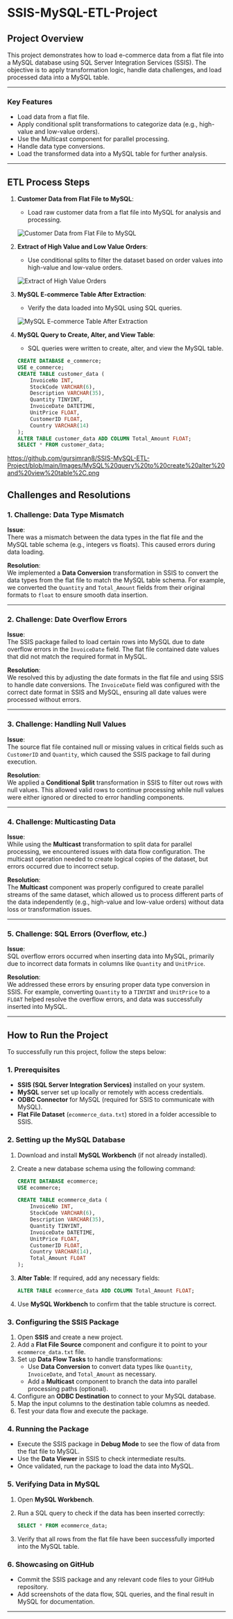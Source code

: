 # SSIS-MySQL-ETL-Project

## Project Overview

This project demonstrates how to load e-commerce data from a flat file into a MySQL database using SQL Server Integration Services (SSIS). The objective is to apply transformation logic, handle data challenges, and load processed data into a MySQL table. 

---

### Key Features

- Load data from a flat file.
- Apply conditional split transformations to categorize data (e.g., high-value and low-value orders).
- Use the Multicast component for parallel processing.
- Handle data type conversions.
- Load the transformed data into a MySQL table for further analysis.

---

## ETL Process Steps

1. **Customer Data from Flat File to MySQL**:
   - Load raw customer data from a flat file into MySQL for analysis and processing.
   
   ![Customer Data from Flat File to MySQL](https://github.com/gursimran8/SSIS-MySQL-ETL-Project/blob/main/Images/Customer%20Data%20from%20Flat%20file%20to%20MySQL.png)

2. **Extract of High Value and Low Value Orders**:
   - Use conditional splits to filter the dataset based on order values into high-value and low-value orders.
   
   ![Extract of High Value Orders](https://github.com/gursimran8/SSIS-MySQL-ETL-Project/blob/main/Images/Extract%20of%20high%20value%20orders.png)

3. **MySQL E-commerce Table After Extraction**:
   - Verify the data loaded into MySQL using SQL queries.
   
   ![MySQL E-commerce Table After Extraction](https://github.com/gursimran8/SSIS-MySQL-ETL-Project/blob/main/Images/MySQL%20E_commerce%20table%20after%20extraction.png)

4. **MySQL Query to Create, Alter, and View Table**:
   - SQL queries were written to create, alter, and view the MySQL table. 

   ```sql
   CREATE DATABASE e_commerce;
   USE e_commerce;
   CREATE TABLE customer_data (
       InvoiceNo INT,
       StockCode VARCHAR(6),
       Description VARCHAR(35),
       Quantity TINYINT,
       InvoiceDate DATETIME,
       UnitPrice FLOAT,
       CustomerID FLOAT,
       Country VARCHAR(14)
   );
   ALTER TABLE customer_data ADD COLUMN Total_Amount FLOAT;
   SELECT * FROM customer_data;


https://github.com/gursimran8/SSIS-MySQL-ETL-Project/blob/main/Images/MySQL%20query%20to%20create%20alter%20and%20view%20table%2C.png



## Challenges and Resolutions

### 1. Challenge: Data Type Mismatch
**Issue**:  
There was a mismatch between the data types in the flat file and the MySQL table schema (e.g., integers vs floats). This caused errors during data loading.

**Resolution**:  
We implemented a **Data Conversion** transformation in SSIS to convert the data types from the flat file to match the MySQL table schema. For example, we converted the `Quantity` and `Total_Amount` fields from their original formats to `float` to ensure smooth data insertion.

---

### 2. Challenge: Date Overflow Errors
**Issue**:  
The SSIS package failed to load certain rows into MySQL due to date overflow errors in the `InvoiceDate` field. The flat file contained date values that did not match the required format in MySQL.

**Resolution**:  
We resolved this by adjusting the date formats in the flat file and using SSIS to handle date conversions. The `InvoiceDate` field was configured with the correct date format in SSIS and MySQL, ensuring all date values were processed without errors.

---

### 3. Challenge: Handling Null Values
**Issue**:  
The source flat file contained null or missing values in critical fields such as `CustomerID` and `Quantity`, which caused the SSIS package to fail during execution.

**Resolution**:  
We applied a **Conditional Split** transformation in SSIS to filter out rows with null values. This allowed valid rows to continue processing while null values were either ignored or directed to error handling components.

---

### 4. Challenge: Multicasting Data
**Issue**:  
While using the **Multicast** transformation to split data for parallel processing, we encountered issues with data flow configuration. The multicast operation needed to create logical copies of the dataset, but errors occurred due to incorrect setup.

**Resolution**:  
The **Multicast** component was properly configured to create parallel streams of the same dataset, which allowed us to process different parts of the data independently (e.g., high-value and low-value orders) without data loss or transformation issues.

---

### 5. Challenge: SQL Errors (Overflow, etc.)
**Issue**:  
SQL overflow errors occurred when inserting data into MySQL, primarily due to incorrect data formats in columns like `Quantity` and `UnitPrice`.

**Resolution**:  
We addressed these errors by ensuring proper data type conversion in SSIS. For example, converting `Quantity` to a `TINYINT` and `UnitPrice` to a `FLOAT` helped resolve the overflow errors, and data was successfully inserted into MySQL.

---
## How to Run the Project

To successfully run this project, follow the steps below:

### 1. Prerequisites
- **SSIS (SQL Server Integration Services)** installed on your system.
- **MySQL** server set up locally or remotely with access credentials.
- **ODBC Connector** for MySQL (required for SSIS to communicate with MySQL).
- **Flat File Dataset** (`ecommerce_data.txt`) stored in a folder accessible to SSIS.


### 2. Setting up the MySQL Database
1. Download and install **MySQL Workbench** (if not already installed).
2. Create a new database schema using the following command:

    ```sql
    CREATE DATABASE ecommerce;
    USE ecommerce;

    CREATE TABLE ecommerce_data (
        InvoiceNo INT,
        StockCode VARCHAR(6),
        Description VARCHAR(35),
        Quantity TINYINT,
        InvoiceDate DATETIME,
        UnitPrice FLOAT,
        CustomerID FLOAT,
        Country VARCHAR(14),
        Total_Amount FLOAT
    );
    ```

3. **Alter Table**: If required, add any necessary fields:

    ```sql
    ALTER TABLE ecommerce_data ADD COLUMN Total_Amount FLOAT;
    ```

4. Use **MySQL Workbench** to confirm that the table structure is correct.

### 3. Configuring the SSIS Package
1. Open **SSIS** and create a new project.
2. Add a **Flat File Source** component and configure it to point to your `ecommerce_data.txt` file.
3. Set up **Data Flow Tasks** to handle transformations:
    - Use **Data Conversion** to convert data types like `Quantity`, `InvoiceDate`, and `Total_Amount` as necessary.
    - Add a **Multicast** component to branch the data into parallel processing paths (optional).
4. Configure an **ODBC Destination** to connect to your MySQL database.
5. Map the input columns to the destination table columns as needed.
6. Test your data flow and execute the package.

### 4. Running the Package
- Execute the SSIS package in **Debug Mode** to see the flow of data from the flat file to MySQL.
- Use the **Data Viewer** in SSIS to check intermediate results.
- Once validated, run the package to load the data into MySQL.

### 5. Verifying Data in MySQL
1. Open **MySQL Workbench**.
2. Run a SQL query to check if the data has been inserted correctly:

    ```sql
    SELECT * FROM ecommerce_data;
    ```

3. Verify that all rows from the flat file have been successfully imported into the MySQL table.

### 6. Showcasing on GitHub
- Commit the SSIS package and any relevant code files to your GitHub repository.
- Add screenshots of the data flow, SQL queries, and the final result in MySQL for documentation.

---
